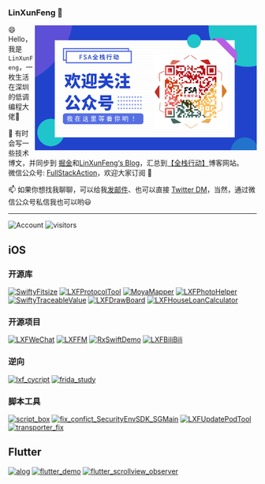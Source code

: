 ### LinXunFeng 👋


<!--<img align="right" src="https://github-readme-stats.vercel.app/api?username=LinXunFeng&show_icons=true" />-->

<img align="right" height="253" width="450" src="https://github.com/LinXunFeng/LinXunFeng/blob/master/static/img/FSAQR.png" />

😄 Hello，我是 `LinXunFeng`，一枚生活在深圳的低调编程大佬🌱

📖 有时会写一些技术博文，并同步到 [掘金](https://juejin.im/user/58f8065e61ff4b006646c72d)和[LinXunFeng‘s Blog](https://linxunfeng.top/)，汇总到[【全栈行动】](https://fullstackaction.com/)博客网站。<br>微信公众号: [FullStackAction](https://cdn.jsdelivr.net/gh/FullStackAction/PicBed@resource/image/20210110171035.png)，欢迎大家订阅 🎉

📫 如果你想找我聊聊，可以给我[发邮件](mailto:linxunfeng@yeah.net)、也可以直接 [Twitter DM](https://twitter.com/xunfenghellolo)，当然，通过微信公众号私信我也可以哟😃
- - -

<!--[![Top Langs](https://github-readme-stats.vercel.app/api/top-langs/?username=LinXunFeng&langs_count=10&layout=compact)](https://github.com/LinXunFeng)-->

![Account](https://img.shields.io/badge/微信公众号-FSA全栈行动-brightgreen)
![visitors](https://visitor-badge.glitch.me/badge?page_id=LinXunFeng.LinXunFeng)



## iOS

### 开源库
[![SwiftyFitsize](https://github-readme-stats.vercel.app/api/pin/?username=LinXunFeng&repo=SwiftyFitsize&show_owner=LinXunFeng)](https://github.com/LinXunFeng/SwiftyFitsize)
[![LXFProtocolTool](https://github-readme-stats.vercel.app/api/pin/?username=LinXunFeng&repo=LXFProtocolTool&show_owner=LinXunFeng)](https://github.com/LinXunFeng/LXFProtocolTool)
[![MoyaMapper](https://github-readme-stats.vercel.app/api/pin/?username=MoyaMapper&repo=MoyaMapper&show_owner=MoyaMapper)](https://github.com/MoyaMapper/MoyaMapper)
[![LXFPhotoHelper](https://github-readme-stats.vercel.app/api/pin/?username=LinXunFeng&repo=LXFPhotoHelper&show_owner=LinXunFeng)](https://github.com/LinXunFeng/LXFPhotoHelper)
[![SwiftyTraceableValue](https://github-readme-stats.vercel.app/api/pin/?username=LinXunFeng&repo=SwiftyTraceableValue&show_owner=LinXunFeng)](https://github.com/LinXunFeng/SwiftyTraceableValue)
[![LXFDrawBoard](https://github-readme-stats.vercel.app/api/pin/?username=LinXunFeng&repo=LXFDrawBoard&show_owner=LinXunFeng)](https://github.com/LinXunFeng/LXFDrawBoard)
[![LXFHouseLoanCalculator](https://github-readme-stats.vercel.app/api/pin/?username=LinXunFeng&repo=LXFHouseLoanCalculator&show_owner=LinXunFeng)](https://github.com/LinXunFeng/LXFHouseLoanCalculator)


### 开源项目
[![LXFWeChat](https://github-readme-stats.vercel.app/api/pin/?username=LinXunFeng&repo=LXFWeChat&show_owner=LinXunFeng)](https://github.com/LinXunFeng/LXFWeChat)
[![LXFFM](https://github-readme-stats.vercel.app/api/pin/?username=LinXunFeng&repo=LXFFM&show_owner=LinXunFeng)](https://github.com/LinXunFeng/LXFFM)
[![RxSwiftDemo](https://github-readme-stats.vercel.app/api/pin/?username=LinXunFeng&repo=RxSwiftDemo&show_owner=LinXunFeng)](https://github.com/LinXunFeng/RxSwiftDemo)
[![LXFBiliBili](https://github-readme-stats.vercel.app/api/pin/?username=LinXunFeng&repo=LXFBiliBili&show_owner=LinXunFeng)](https://github.com/LinXunFeng/LXFBiliBili)

### 逆向
[![lxf_cycript](https://github-readme-stats.vercel.app/api/pin/?username=LinXunFeng&repo=lxf_cycript&show_owner=LinXunFeng)](https://github.com/LinXunFeng/lxf_cycript)
[![frida_study](https://github-readme-stats.vercel.app/api/pin/?username=LinXunFeng&repo=frida_study&show_owner=LinXunFeng)](https://github.com/LinXunFeng/frida_study)

### 脚本工具
[![script_box](https://github-readme-stats.vercel.app/api/pin/?username=LinXunFeng&repo=script_box&show_owner=LinXunFeng)](https://github.com/LinXunFeng/script_box)
[![fix_confict_SecurityEnvSDK_SGMain](https://github-readme-stats.vercel.app/api/pin/?username=LinXunFeng&repo=fix_confict_SecurityEnvSDK_SGMain&show_owner=LinXunFeng)](https://github.com/LinXunFeng/fix_confict_SecurityEnvSDK_SGMain)
[![LXFUpdatePodTool](https://github-readme-stats.vercel.app/api/pin/?username=LinXunFeng&repo=LXFUpdatePodTool&show_owner=LinXunFeng)](https://github.com/LinXunFeng/LXFUpdatePodTool)
[![transporter_fix](https://github-readme-stats.vercel.app/api/pin/?username=LinXunFeng&repo=transporter_fix&show_owner=LinXunFeng)](https://github.com/LinXunFeng/transporter_fix)

## Flutter
[![alog](https://github-readme-stats.vercel.app/api/pin/?username=LinXunFeng&repo=alog&show_owner=LinXunFeng)](https://github.com/LinXunFeng/alog)
[![flutter_demo](https://github-readme-stats.vercel.app/api/pin/?username=LinXunFeng&repo=flutter_demo&show_owner=LinXunFeng)](https://github.com/LinXunFeng/flutter_demo)
[![flutter_scrollview_observer](https://github-readme-stats.vercel.app/api/pin/?username=LinXunFeng&repo=flutter_scrollview_observer&show_owner=LinXunFeng)](https://github.com/LinXunFeng/flutter_scrollview_observer)


<!--
**LinXunFeng/LinXunFeng** is a ✨ _special_ ✨ repository because its `README.md` (this file) appears on your GitHub profile.

Here are some ideas to get you started:

- 🔭 I’m currently working on ...
- 🌱 I’m currently learning ...
- 👯 I’m looking to collaborate on ...
- 🤔 I’m looking for help with ...
- 💬 Ask me about ...
- 📫 How to reach me: ...
- 😄 Pronouns: ...
- ⚡ Fun fact: ...
-->
